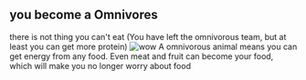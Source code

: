 you become a Omnivores
---
there is not thing you can't eat
(You have left the omnivorous team, but at least you can get more protein)
![wow](https://s3-us-west-1.amazonaws.com/scifindr/articles/image4s/000/001/767/large/sloth_%281%29.jpg?1449467680)
A omnivorous animal means you can get energy from any food. Even meat and fruit can become your food, which will make you no longer worry about food
